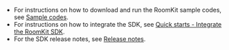 
<div class="mk-hint">

- For instructions on how to download and run the RoomKit sample codes, see [Sample codes](!Sample_Codes/Sample_Codes).
- For instructions on how to integrate the SDK, see [Quick starts - Integrate the RoomKit SDK](!Quick_Starts/Integration).
- For the SDK release notes, see [Release notes](!Download_SDK/Release_Notes).
  
</div>







